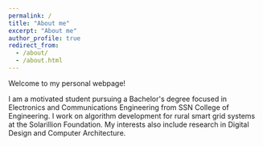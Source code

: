 ```yaml
---
permalink: /
title: "About me"
excerpt: "About me"
author_profile: true
redirect_from: 
  - /about/
  - /about.html
---
```


Welcome to my personal webpage!

I am a motivated student pursuing a Bachelor's degree focused in Electronics and Communications Engineering from SSN College of Engineering. I work on algorithm development for rural smart grid systems at the Solarillion Foundation. My interests also include research in Digital Design and Computer Architecture. 
